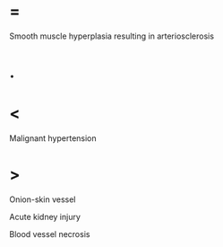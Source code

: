 # =

Smooth muscle hyperplasia resulting in arteriosclerosis

# .

# <

Malignant hypertension

# >

Onion-skin vessel

Acute kidney injury

Blood vessel necrosis
